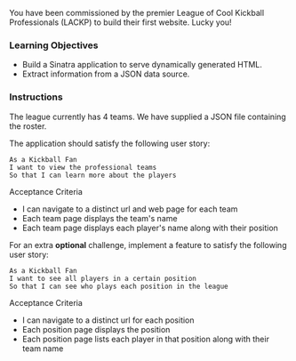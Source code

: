 You have been commissioned by the premier League of Cool Kickball Professionals (LACKP) to build their first website. Lucky you!

### Learning Objectives

* Build a Sinatra application to serve dynamically generated HTML.
* Extract information from a JSON data source.

### Instructions

The league currently has 4 teams. We have supplied a JSON file containing the roster.

The application should satisfy the following user story:

```no-highlight
As a Kickball Fan
I want to view the professional teams
So that I can learn more about the players
```

Acceptance Criteria
* I can navigate to a distinct url and web page for each team
* Each team page displays the team's name
* Each team page displays each player's name along with their position

For an extra **optional** challenge, implement a feature to satisfy the following user story:

```no-highlight
As a Kickball Fan
I want to see all players in a certain position
So that I can see who plays each position in the league
```

Acceptance Criteria
* I can navigate to a distinct url for each position
* Each position page displays the position
* Each position page lists each player in that position along with their team name
